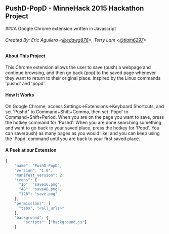 ## PushD-PopD - MinneHack 2015 Hackathon Project
###A Google Chrome extension written in Javascript
###### Created By: Eric Aguilera <[@edawg878]>, Terry Lam <[@tlam6297]>

#### About This Project
This Chrome extension allows the user to save (push) a webpage and continue browsing, and then go back (pop) to the saved page
whenever they want to return to their original place.
Inspired by the Linux commands 'pushd' and 'popd'.

#### How It Works
On Google Chrome, access Settings->Extensions->Keyboard Shortcuts, and set 'Pushd" to Command+Shift+Comma, then set
'Popd' to Command+Shift+Period. When you are on the page you want to save, press the hotkey command for 'Pushd'.
When you are done searching something and want to go back to your saved place, press the hotkey for 'Popd'. You can save(push)
as many pages as you would like, and you can keep using the 'Popd' command until you are back to your first saved place.

#### A Peek at our Extension
```javascript
{
    "name": "PushD PopD",
    "version": "1.0",
    "manifest_version": 2,
    "icons": {
      "16": "save16.png", 
      "48": "save48.png", 
      "128": "save.png"
    },
    "permissions": [
      "tabs", "<all_urls>"
    ],
    "background": {
        "scripts": ["background.js"]
    }
  ```
  [@edawg878]: <https://github.com/EDawg878>
  [@tlam6297]: <https://github.com/tlam6297>
